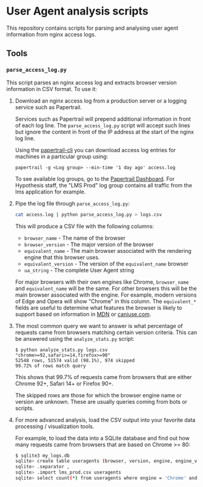# User Agent analysis scripts

This repository contains scripts for parsing and analysing user agent information
from nginx access logs.

## Tools

### `parse_access_log.py`

This script parses an nginx access log and extracts browser version information
in CSV format. To use it:

1. Download an nginx access log from a production server or a logging service
   such as Papertrail.

   Services such as Papertrail will prepend additional information in front of each
   log line. The `parse_access_log.py` script will accept such lines but ignore the
   content in front of the IP address at the start of the nginx log line.

   Using the [papertrail-cli](https://github.com/papertrail/papertrail-cli) you can download
   access log entries for machines in a particular group using:

   ```
   papertrail -g <Log group> --min-time '1 day ago' access.log
   ```
   
   To see available log groups, go to the [Papertrail Dashboard](https://papertrailapp.com/dashboard).
   For Hypothesis staff, the "LMS Prod" log group contains all traffic from the lms application for example.

2. Pipe the log file through `parse_access_log.py`:

   ```sh
   cat access.log | python parse_access_log.py > logs.csv
   ```

   This will produce a CSV file with the following columns:

   - `browser_name` - The name of the browser
   - `browser_version` - The major version of the browser
   - `equivalent_name` - The main browser associated with the rendering engine that this browser uses.
   - `equivalent_version` - The version of the `equivalent_name` browser
   - `ua_string` - The complete User Agent string

   For major browsers with their own engines like Chrome, `browser_name` and `equivalent_name` will be the same.
   For other browsers this will be the main browser associated with the engine. For example,
   modern versions of Edge and Opera will show "Chrome" in this column.
   The `equivalent_*` fields are useful to determine what features the browser is
   likely to support based on information in [MDN](https://developer.mozilla.org/en-US/) or
   [caniuse.com](https://caniuse.com).

3. The most common query we want to answer is what percentage of requests came
   from browsers matching certain version criteria. This can be answered using
   the `analyze_stats.py` script:

   ```shellsession
   $ python analyze_stats.py logs.csv "chrome>=92,safari>=14,firefox>=90"
   52548 rows, 51574 valid (98.1%), 974 skipped
   99.72% of rows match query
   ```

   This shows that 99.7% of requests came from browsers that are either Chrome
   92+, Safari 14+ or Firefox 90+.

   The skipped rows are those for which the browser engine name or version are
   unknown. These are usually queries coming from bots or scripts.

4. For more advanced analysis, load the CSV output into your favorite data
   processing / visualization tools.
   
   For example, to load the data into a SQLite database and find out how many requests came
   from browsers that are based on Chrome >= 80:
   
   ```sh
   $ sqlite3 my_logs.db
   sqlite> create table useragents (browser, version, engine, engine_version int, useragent);
   sqlite> .separator ,
   sqlite> .import lms_prod.csv useragents
   sqlite> select count(*) from useragents where engine = 'Chrome' and engine_version > 80;
   ```
